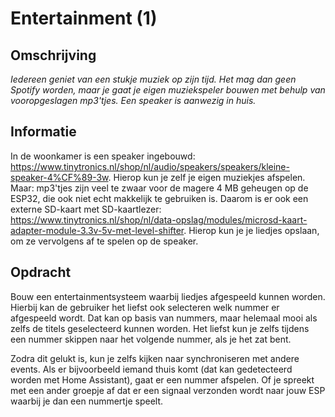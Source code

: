 # Entertainment (1)

## Omschrijving
*Iedereen geniet van een stukje muziek op zijn tijd. Het mag dan
  geen Spotify worden, maar je gaat je eigen muziekspeler bouwen
  met behulp van vooropgeslagen mp3'tjes. Een speaker is aanwezig
  in huis.*

## Informatie
In de woonkamer is een speaker ingebouwd: https://www.tinytronics.nl/shop/nl/audio/speakers/speakers/kleine-speaker-4%CF%89-3w. Hierop kun je zelf je eigen muziekjes afspelen. Maar: mp3'tjes zijn veel te zwaar voor de magere 4 MB geheugen op de ESP32, die ook niet echt makkelijk te gebruiken is. Daarom is er ook een externe SD-kaart met SD-kaartlezer: https://www.tinytronics.nl/shop/nl/data-opslag/modules/microsd-kaart-adapter-module-3.3v-5v-met-level-shifter. Hierop kun je je liedjes opslaan, om ze vervolgens af te spelen op de speaker.

## Opdracht
Bouw een entertainmentsysteem waarbij liedjes afgespeeld kunnen worden. Hierbij kan de gebruiker het liefst ook selecteren welk nummer er afgespeeld wordt. Dat kan op basis van nummers, maar helemaal mooi als zelfs de titels geselecteerd kunnen worden. Het liefst kun je zelfs tijdens een nummer skippen naar het volgende nummer, als je het zat bent.

Zodra dit gelukt is, kun je zelfs kijken naar synchroniseren met andere events. Als er bijvoorbeeld iemand thuis komt (dat kan gedetecteerd worden met Home Assistant), gaat er een nummer afspelen. Of je spreekt met een ander groepje af dat er een signaal verzonden wordt naar jouw ESP waarbij je dan een nummertje speelt.